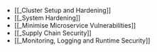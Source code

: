 - [[_Cluster Setup and Hardening]]
- [[_System Hardening]]
- [[_Minimise Microservice Vulnerabilities]]
- [[_Supply Chain Security]]
- [[_Monitoring, Logging and Runtime Security]]